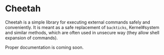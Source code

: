 Cheetah
=======

Cheetah is a simple library for executing external commands safely and conveniently. It is meant as a safe replacement of `backticks`, Kernel#system and similar methods, which are often used in unsecure way (they allow shell expansion of commands).

Proper documentation is coming soon.
